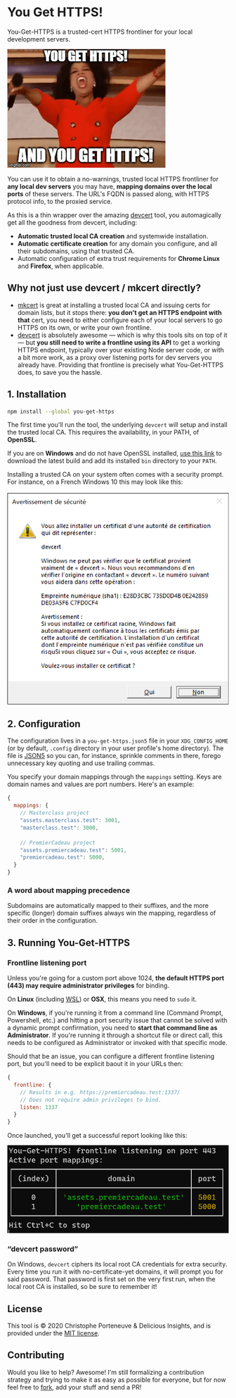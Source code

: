 # You Get HTTPS!

You-Get-HTTPS is a trusted-cert HTTPS frontliner for your local development servers.

<!-- FIXME BADGES (package version, npm stats, coding style, CI build status, deps up-to-date, deps vulns…) -->

![You get HTTPS! And you get HTTPS! Everyone gets HTTPS!](./assets/you-get-https.gif)

You can use it to obtain a no-warnings, trusted local HTTPS frontliner for **any local dev servers** you may have, **mapping domains over the local ports** of these servers.  The URL's FQDN is passed along, with HTTPS protocol info, to the proxied service.

As this is a thin wrapper over the amazing [devcert](https://github.com/davewasmer/devcert#readme) tool, you automagically get all the goodness from devcert, including:

- **Automatic trusted local CA creation** and systemwide installation.
- **Automatic certificate creation** for any domain you configure, and all their subdomains, using that trusted CA.
- Automatic configuration of extra trust requirements for **Chrome Linux** and **Firefox**, when applicable.

## Why not just use devcert / mkcert directly?

- [mkcert](https://github.com/FiloSottile/mkcert#readme) is great at installing a trusted local CA and issuing certs for domain lists, but it stops there: **you don't get an HTTPS endpoint with that** cert, you need to either configure each of your local servers to go HTTPS on its own, or write your own frontline.
- [devcert](https://github.com/davewasmer/devcert#readme) is absolutely awesome — which is why this tools sits on top of it — but **you still need to write a frontline using its API** to get a working HTTPS endpoint, typically over your existing Node server code, or with a bit more work, as a proxy over listening ports for dev servers you already have.  Providing that frontline is precisely what You-Get-HTTPS does, to save you the hassle.

## 1. Installation

```bash
npm install --global you-get-https
```

The first time you'll run the tool, the underlying `devcert` will setup and install the trusted local CA.  This requires the availability, in your PATH, of **OpenSSL**.

If you are on **Windows** and do not have OpenSSL installed, [use this link](https://slproweb.com/products/Win32OpenSSL.html) to download the latest build and add its installed `bin` directory to your `PATH`.

Installing a trusted CA on your system often comes with a security prompt. For instance, on a French Windows 10 this may look like this:

![A French Windows 10 security prompt when installing a systemwide trusted CA](./assets/screenshot-ca-installation.png)

## 2. Configuration

The configuration lives in a `you-get-https.json5` file in your `XDG_CONFIG_HOME` (or by default, `.config` directory in your user profile's home directory). The file is [JSON5](https://json5.org/) so you can, for instance, sprinkle comments in there, forego unnecessary key quoting and use trailing commas.

You specify your domain mappings through the `mappings` setting.  Keys are domain names and values are port numbers. Here's an example:

```js
{
  mappings: {
    // Masterclass project
    "assets.masterclass.test": 3001,
    "masterclass.test": 3000,

    // PremierCadeau project
    "assets.premiercadeau.test": 5001,
    "premiercadeau.test": 5000,
  }
}
```

### A word about mapping precedence

Subdomains are automatically mapped to their suffixes, and the more specific (longer) domain suffixes always win the mapping, regardless of their order in the configuration.

## 3. Running You-Get-HTTPS

### Frontline listening port

Unless you're going for a custom port above 1024, **the default HTTPS port (443) may require administrator privileges** for binding.

On **Linux** (including [WSL](https://docs.microsoft.com/en-us/windows/wsl/about)) or **OSX**, this means you need to `sudo` it.

On **Windows**, if you're running it from a command line (Command Prompt, Powershell, etc.) and hitting a port security issue that cannot be solved with a dynamic prompt confirmation, you need to **start that command line as Administrator**.  If you're running it through a shortcut file or direct call, this needs to be configured as Administrator or invoked with that specific mode.

Should that be an issue, you can configure a different frontline listening port, but you'll need to be explicit baout it in your URLs then:

```js
{
  frontline: {
    // Results in e.g. https://premiercadeau.test:1337/
    // Does not require admin privileges to bind.
    listen: 1337
  }
}
```

Once launched, you'll get a successful report looking like this:

![A successful launch report](./assets/screenshot-successful-launch.png)

### “devcert password”

On Windows, `devcert` ciphers its local root CA credentials for extra security.  Every time you run it with no-certificate-yet domains, it will prompt you for said password.  That password is first set on the very first run, when the local root CA is installed, so be sure to remember it!

## License

This tool is © 2020 Christophe Porteneuve & Delicious Insights, and is provided under the [MIT license](./LICENSE.md).

## Contributing

Would you like to help? Awesome! I'm still formalizing a contribution strategy and trying to make it as easy as possible for everyone, but for now feel free to [fork](https://github.com/deliciousinsights/you-get-https/fork), add your stuff and send a PR!
